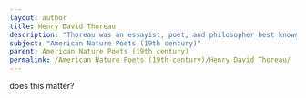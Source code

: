 ```yaml
---
layout: author
title: Henry David Thoreau
description: "Thoreau was an essayist, poet, and philosopher best known for his book 'Walden,' which reflects on simple living in natural surroundings. His writings emphasize the beauty of nature and critique society's relationship with it."
subject: "American Nature Poets (19th century)"
parent: American Nature Poets (19th century)
permalink: /American Nature Poets (19th century)/Henry David Thoreau/
---
```


does this matter?
